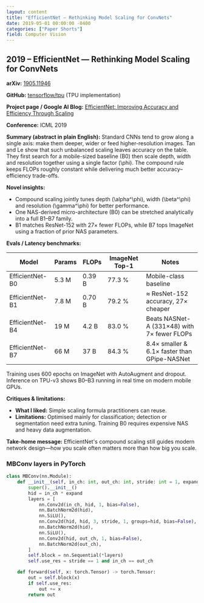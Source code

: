 ```yaml
---
layout: content
title: "EfficientNet — Rethinking Model Scaling for ConvNets"
date: 2019-05-01 00:00:00 -0400
categories: ["Paper Shorts"]
field: Computer Vision
---
```


## 2019 – EfficientNet — Rethinking Model Scaling for ConvNets

**arXiv:** [1905.11946](https://arxiv.org/abs/1905.11946)

**GitHub:** [tensorflow/tpu](https://github.com/tensorflow/tpu/tree/master/models/official/efficientnet) (TPU implementation)

**Project page / Google AI Blog:** [EfficientNet: Improving Accuracy and Efficiency Through Scaling](https://ai.googleblog.com/2019/05/efficientnet-improving-accuracy-and.html)

**Conference:** ICML 2019

**Summary (abstract in plain English):**
Standard CNNs tend to grow along a single axis: make them deeper, wider or feed higher-resolution images.
Tan and Le show that such unbalanced scaling leaves accuracy on the table.
They first search for a mobile-sized baseline (B0) then scale depth, width and resolution together using a single factor \(\phi\).
The compound rule keeps FLOPs roughly constant while delivering much better accuracy–efficiency trade-offs.

**Novel insights:**
- Compound scaling jointly tunes depth \(\alpha^\phi\), width \(\beta^\phi\) and resolution \(\gamma^\phi\) for better performance.
- One NAS-derived micro-architecture (B0) can be stretched analytically into a full B1–B7 family.
- B1 matches ResNet-152 with 27× fewer FLOPs, while B7 tops ImageNet using a fraction of prior NAS parameters.

**Evals / Latency benchmarks:**

| Model | Params | FLOPs | ImageNet Top-1 | Notes |
| ----- | ------ | ----- | -------------- | ----- |
| EfficientNet-B0 | 5.3 M | 0.39 B | 77.3 % | Mobile-class baseline |
| EfficientNet-B1 | 7.8 M | 0.70 B | 79.2 % | ≈ ResNet-152 accuracy, 27× cheaper |
| EfficientNet-B4 | 19 M | 4.2 B | 83.0 % | Beats NASNet-A (331×48) with 7× fewer FLOPs |
| EfficientNet-B7 | 66 M | 37 B | 84.3 % | 8.4× smaller & 6.1× faster than GPipe-NASNet |

Training uses 600 epochs on ImageNet with AutoAugment and dropout.
Inference on TPU-v3 shows B0–B3 running in real time on modern mobile GPUs.

**Critiques & limitations:**
- **What I liked:** Simple scaling formula practitioners can reuse.
- **Limitations:** Optimised mainly for classification; detection or segmentation need extra tuning.
  Training B0 requires expensive NAS and heavy data augmentation.

**Take-home message:**
EfficientNet's compound scaling still guides modern network design—how you scale often matters more than how big you scale.

### MBConv layers in PyTorch

```python
class MBConv(nn.Module):
    def __init__(self, in_ch: int, out_ch: int, stride: int = 1, expand: int = 6):
        super().__init__()
        hid = in_ch * expand
        layers = [
            nn.Conv2d(in_ch, hid, 1, bias=False),
            nn.BatchNorm2d(hid),
            nn.SiLU(),
            nn.Conv2d(hid, hid, 3, stride, 1, groups=hid, bias=False),
            nn.BatchNorm2d(hid),
            nn.SiLU(),
            nn.Conv2d(hid, out_ch, 1, bias=False),
            nn.BatchNorm2d(out_ch),
        ]
        self.block = nn.Sequential(*layers)
        self.use_res = stride == 1 and in_ch == out_ch

    def forward(self, x: torch.Tensor) -> torch.Tensor:
        out = self.block(x)
        if self.use_res:
            out += x
        return out
```

